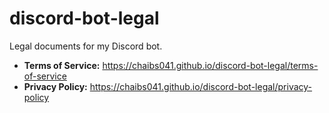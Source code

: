 # discord-bot-legal

Legal documents for my Discord bot.

- **Terms of Service:** https://chaibs041.github.io/discord-bot-legal/terms-of-service
- **Privacy Policy:** https://chaibs041.github.io/discord-bot-legal/privacy-policy
